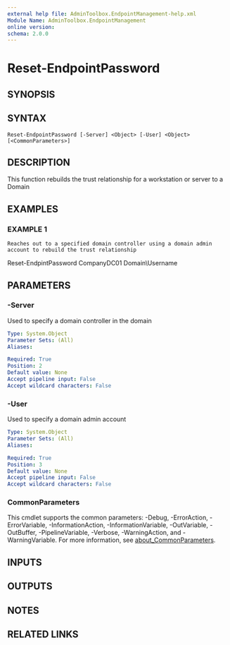 ```yaml
---
external help file: AdminToolbox.EndpointManagement-help.xml
Module Name: AdminToolbox.EndpointManagement
online version:
schema: 2.0.0
---
```


# Reset-EndpointPassword

## SYNOPSIS

## SYNTAX

```
Reset-EndpointPassword [-Server] <Object> [-User] <Object> [<CommonParameters>]
```

## DESCRIPTION
This function rebuilds the trust relationship for a workstation or server to a Domain

## EXAMPLES

### EXAMPLE 1
```
Reaches out to a specified domain controller using a domain admin account to rebuild the trust relationship
```

Reset-EndpintPassword CompanyDC01 Domain\Username

## PARAMETERS

### -Server
Used to specify a domain controller in the domain

```yaml
Type: System.Object
Parameter Sets: (All)
Aliases:

Required: True
Position: 2
Default value: None
Accept pipeline input: False
Accept wildcard characters: False
```

### -User
Used to specify a domain admin account

```yaml
Type: System.Object
Parameter Sets: (All)
Aliases:

Required: True
Position: 3
Default value: None
Accept pipeline input: False
Accept wildcard characters: False
```

### CommonParameters
This cmdlet supports the common parameters: -Debug, -ErrorAction, -ErrorVariable, -InformationAction, -InformationVariable, -OutVariable, -OutBuffer, -PipelineVariable, -Verbose, -WarningAction, and -WarningVariable. For more information, see [about_CommonParameters](http://go.microsoft.com/fwlink/?LinkID=113216).

## INPUTS

## OUTPUTS

## NOTES

## RELATED LINKS
